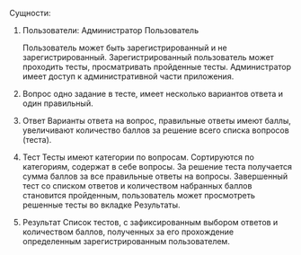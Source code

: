 Сущности:
  1) Пользователи:
    Администратор
    Пользователь

      Пользователь может быть зарегистрированный и не зарегистрированный.
      Зарегистрированный пользователь может проходить тесты, просматривать пройденные тесты.
      Администратор имеет доступ к административной части приложения.
  
  2) Вопрос
   одно задание в тесте, имеет несколько вариантов ответа и один правильный.
   
  3) Ответ
   Варианты ответа на вопрос, правильные ответы имеют баллы, увеличивают количество баллов за решение всего списка вопросов (теста).
   
  4) Тест
  Тесты имеют категории по вопросам. Сортируются по категориям, содержат в себе вопросы. За решение теста получается сумма баллов за все правильные ответы на вопросы. Завершенный тест со списком ответов и количеством набранных баллов становится пройденным, пользователь может просмотреть решенные тесты во вкладке Результаты.
  
  5) Результат
  Список тестов, с зафиксированным выбором ответов и количеством баллов, полученных за его прохождение определенным зарегистрированным пользователем.

